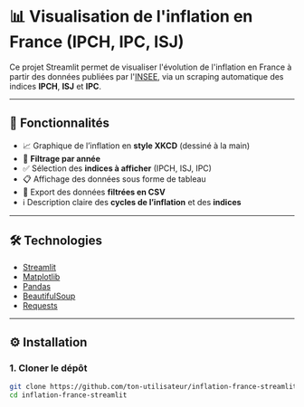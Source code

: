 # 📊 Visualisation de l'inflation en France (IPCH, IPC, ISJ)

Ce projet Streamlit permet de visualiser l'évolution de l'inflation en France à partir des données publiées par l'[INSEE](https://www.insee.fr/fr/statistiques/8558558), via un scraping automatique des indices **IPCH**, **ISJ** et **IPC**.

---

## 🚀 Fonctionnalités

- 📈 Graphique de l’inflation en **style XKCD** (dessiné à la main)
- 🔎 **Filtrage par année**
- ✅ Sélection des **indices à afficher** (IPCH, ISJ, IPC)
- 📋 Affichage des données sous forme de tableau
- 💾 Export des données **filtrées en CSV**
- ℹ️ Description claire des **cycles de l’inflation** et des **indices**

---

## 🛠️ Technologies

- [Streamlit](https://streamlit.io/)
- [Matplotlib](https://matplotlib.org/)
- [Pandas](https://pandas.pydata.org/)
- [BeautifulSoup](https://www.crummy.com/software/BeautifulSoup/)
- [Requests](https://docs.python-requests.org/)

---

## ⚙️ Installation

### 1. Cloner le dépôt

```bash
git clone https://github.com/ton-utilisateur/inflation-france-streamlit.git
cd inflation-france-streamlit
